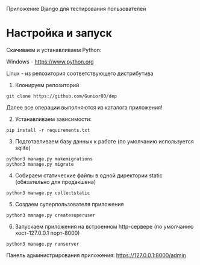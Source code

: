 Приложение Django для тестирования пользователей

# Настройка и запуск

Скачиваем и устанавливаем Python:

Windows - https://www.python.org

Linux - из репозитория соответствующего дистрибутива

1. Клонируем репозиторий
```
git clone https://github.com/Gunior80/dep
```
Далее все операции выполняются из каталога приложения!

2. Устанавливаем зависимости:
```
pip install -r requirements.txt
```

3. Подготавливаем базу данных к работе (по умолчанию используется sqlite)
```
python3 manage.py makemigrations
python3 manage.py migrate
```

4. Собираем статические файлы в одной директории static (обязательно для продакшена)
```
python3 manage.py collectstatic
```

5. Создаем суперпользователя приложения
```
python3 manage.py createsuperuser
```

6. Запускаем приложения на встроенном http-сервере (по умолчанию хост-127.0.0.1 порт-8000)
```
python3 manage.py runserver

```

Панель администрирования приложения: https://127.0.0.1:8000/admin
